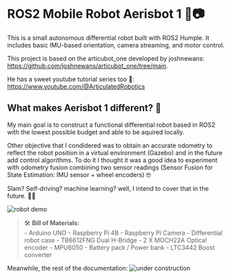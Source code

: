 # ROS2 Mobile Robot Aerisbot 1 🚗📷

This is a small autonomous differential robot built with ROS2 Humple. It includes basic IMU-based orientation, camera streaming, and motor control.

This project is based on the articubot_one developed by joshnewans: https://github.com/joshnewans/articubot_one/tree/main.

He has a sweet youtube tutorial series too 🦾: https://www.youtube.com/@ArticulatedRobotics

## What makes Aerisbot 1 different? 🤔
My main goal is to construct a functional differential robot based in ROS2 with the lowest possible budget and able to be aquired locally.

Other objective that I condidered was to obtain an accurate odometry to reflect the robot position in a virtual environment (Gazebo) and in the future add control algorithms. To do it I thought it was a good idea to experiment with odometry fusion combining two sensor readings (Sensor Fusion for State Estimation: IMU sensor + wheel encoders) 🤓 

Slam? Self-driving? machine learning? well, I intend to cover that in the future. 🚀🚀

![robot demo](images/demo.gif)

> 🛠️ **Bill of Materials:**  
    - Arduino UNO
    - Raspberry Pi 4B
    - Raspberry Pi Camera
    - Differential robot case
    - TB6612FNG Dual H-Bridge
    - 2 X MOCH22A Optical encoder
    - MPU6050
    - Battery pack / Power bank
    - LTC3442 Boost converter

Meanwhile, the rest of the documentation:
![under construction](images/demo.gif)
